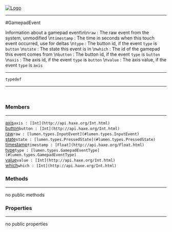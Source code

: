 
[![Logo](../../../images/logo.png)](../../../api/index.html)

---



#GamepadEvent

Information about a gamepad event\n\n`raw` : The raw event from the system, unmodified   \n`timestamp` : The time in seconds when this touch event occurred, use for deltas   \n`type` : The button id, if the event `type` is `button`   \n`state` : The state this event is in   \n`which` : The id of the gamepad this event comes from   \n`button` : The button id, if the event `type` is `button`   \n`axis` : The axis id, if the event `type` is `button`   \n`value` : The axis value, if the event `type` is `axis`

---

`typedef`
<span class="meta">

</span>


---

&nbsp;
&nbsp;

<h3>Members</h3> <hr/><span class="member apipage">
            <a name="axis"><a class="lift" href="#axis">axis</a></a><code class="signature apipage">axis : [Int](http://api.haxe.org/Int.html)</code><br/></span>
        <span class="small_desc_flat"></span><span class="member apipage">
            <a name="button"><a class="lift" href="#button">button</a></a><code class="signature apipage">button : [Int](http://api.haxe.org/Int.html)</code><br/></span>
        <span class="small_desc_flat"></span><span class="member apipage">
            <a name="raw"><a class="lift" href="#raw">raw</a></a><code class="signature apipage">raw : [lumen.types.InputEvent](#lumen.types.InputEvent)</code><br/></span>
        <span class="small_desc_flat"></span><span class="member apipage">
            <a name="state"><a class="lift" href="#state">state</a></a><code class="signature apipage">state : [lumen.types.PressedState](#lumen.types.PressedState)</code><br/></span>
        <span class="small_desc_flat"></span><span class="member apipage">
            <a name="timestamp"><a class="lift" href="#timestamp">timestamp</a></a><code class="signature apipage">timestamp : [Float](http://api.haxe.org/Float.html)</code><br/></span>
        <span class="small_desc_flat"></span><span class="member apipage">
            <a name="type"><a class="lift" href="#type">type</a></a><code class="signature apipage">type : [lumen.types.GamepadEventType](#lumen.types.GamepadEventType)</code><br/></span>
        <span class="small_desc_flat"></span><span class="member apipage">
            <a name="value"><a class="lift" href="#value">value</a></a><code class="signature apipage">value : [Int](http://api.haxe.org/Int.html)</code><br/></span>
        <span class="small_desc_flat"></span><span class="member apipage">
            <a name="which"><a class="lift" href="#which">which</a></a><code class="signature apipage">which : [Int](http://api.haxe.org/Int.html)</code><br/></span>
        <span class="small_desc_flat"></span>

<h3>Methods</h3> <hr/>no public methods

<h3>Properties</h3> <hr/>no public properties

&nbsp;
&nbsp;
&nbsp;